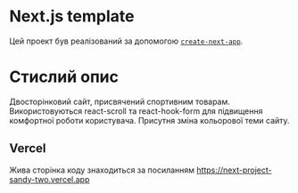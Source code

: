 # Next.js template

Цей проект був реалізований за допомогою [`create-next-app`](https://github.com/vercel/next.js/tree/canary/packages/create-next-app).

# Стислий опис

Двосторінковий сайт, присвячений спортивним товарам.
Використовуються react-scroll та react-hook-form для підвищення комфортної роботи користувача.
Присутня зміна кольорової теми сайту.

## Vercel

Жива сторінка коду знаходиться за посиланням https://next-project-sandy-two.vercel.app
